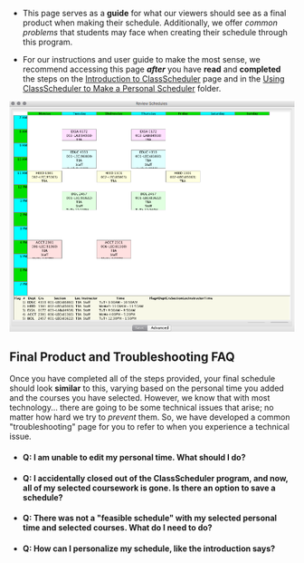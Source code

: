 * This page serves as a **guide** for what our viewers should see as a final product when making their schedule. Additionally, we offer _common problems_ that students may face when creating their schedule through this program. 

* For our instructions and user guide to make the most sense, we recommend accessing this page **_after_** you have **read** and **completed** the steps on the [Introduction to ClassScheduler](1-Introduction%20to%20ClassScheduler/README.md) page and in the [Using ClassScheduler to Make a Personal Scheduler](2-Using%20ClassScheduler%20to%20Make%20a%20Personal%20Schedule) folder.

![Final Schedule](assets/7.png)

## Final Product and Troubleshooting FAQ
 
Once you have completed all of the steps provided, your final schedule should look **similar** to this, varying based on the personal time you added and the courses you have selected. However, we know that with most technology... there are going to be some technical issues that arise; no matter how hard we try to _prevent_ them. So, we have developed a common "troubleshooting" page for you to refer to when you experience a technical issue.

* #### Q: I am unable to edit my personal time. What should I do? 
* #### Q: I accidentally closed out of the ClassScheduler program, and now, all of my selected coursework is gone. Is there an option to save a schedule?
* #### Q: There was not a "feasible schedule" with my selected personal time and selected courses. What do I need to do? 
* #### Q: How can I personalize my schedule, like the introduction says?


